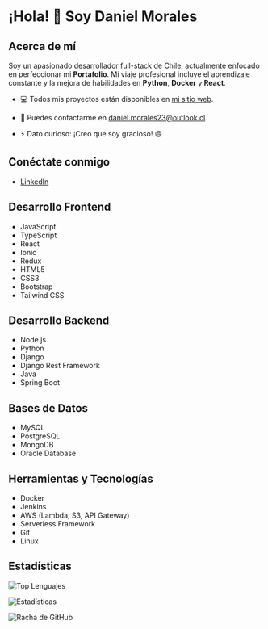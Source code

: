 # ¡Hola! 👋 Soy Daniel Morales

## Acerca de mí
Soy un apasionado desarrollador full-stack de Chile, actualmente enfocado en perfeccionar mi **Portafolio**. Mi viaje profesional incluye el aprendizaje constante y la mejora de habilidades en **Python**, **Docker** y **React**.

- 💻 Todos mis proyectos están disponibles en [mi sitio web](https://dmaportafolioweb.000webhostapp.com/).

- 📧 Puedes contactarme en [daniel.morales23@outlook.cl](mailto:daniel.morales23@outlook.cl).

- ⚡ Dato curioso: ¡Creo que soy gracioso! 😄

## Conéctate conmigo
- [LinkedIn](https://linkedin.com/in/danielmoralesarias)

 ## Desarrollo Frontend
- JavaScript
- TypeScript
- React
- Ionic
- Redux
- HTML5
- CSS3
- Bootstrap
- Tailwind CSS

## Desarrollo Backend
- Node.js
- Python
- Django
- Django Rest Framework
- Java
- Spring Boot

## Bases de Datos
- MySQL
- PostgreSQL
- MongoDB
- Oracle Database

## Herramientas y Tecnologías
- Docker
- Jenkins
- AWS (Lambda, S3, API Gateway)
- Serverless Framework
- Git
- Linux

## Estadísticas
![Top Lenguajes](https://github-readme-stats.vercel.app/api/top-langs/?username=dani6777&layout=compact)

![Estadísticas](https://github-readme-stats.vercel.app/api?username=dani6777&show_icons=true&locale=en)

![Racha de GitHub](https://github-readme-streak-stats.herokuapp.com/?user=dani6777)
